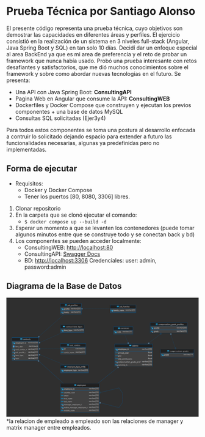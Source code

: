 # Prueba Técnica por Santiago Alonso

El presente código representa una prueba técnica, cuyo objetivos son demostrar las capacidades en diferentes áreas y perfiles. El ejercicio consistió en la realización de un sistema en 3 niveles full-stack (Angular, Java Spring Boot y SQL) en tan solo 10 días. 
Decidí dar un enfoque especial al area BackEnd ya que es mi area de preferencia y el reto de probar un framework que nunca había usado. Probó una prueba interesante con retos desafiantes y satisfactorios, que me dió muchos conocimientos sobre el framework y sobre como abordar nuevas tecnologías en el futuro.
Se presenta:  
- Una API con Java Spring Boot: **ConsultingAPI**  
- Pagina Web en Angular que consume la API: **ConsultingWEB**  
- Dockerfiles y Docker Compose que construyen y ejecutan los previos componentes + una base de datos MySQL  
- Consultas SQL solicitadas (Ejer3y4)  

Para todos estos componentes se toma una postura al desarrollo enfocada a contruir lo solicitado dejando espacio para extender a futuro las funcionalidades necesarias, algunas ya predefinidas pero no implementadas.  

## Forma de ejecutar
- Requisitos:   
    - Docker y Docker Compose  
    - Tener los puertos [80, 8080, 3306] libres.

1. Clonar repositorio
2. En la carpeta que se clonó ejecutar el comando:  
    - ```$ docker compose up --build -d ```  
3. Esperar un momento a que se levanten los contenedores (puede tomar algunos minutos entre que se construye todo y se conectan back y bd)  
4. Los componentes se pueden acceder localmente:  
    - ConsultingWEB: [http://localhost:80](http://localhost:80)
    - ConsultingAPI: [Swagger Docs](http://localhost:8080)  
    - BD: [http://localhost:3306]() Credenciales: user: admin, password:admin  





## Diagrama de la Base de Datos  
![DiagramaBD](image.png)  
*la relacion de empleado a empleado son las relaciones de manager y matrix manager entre empleados.  
